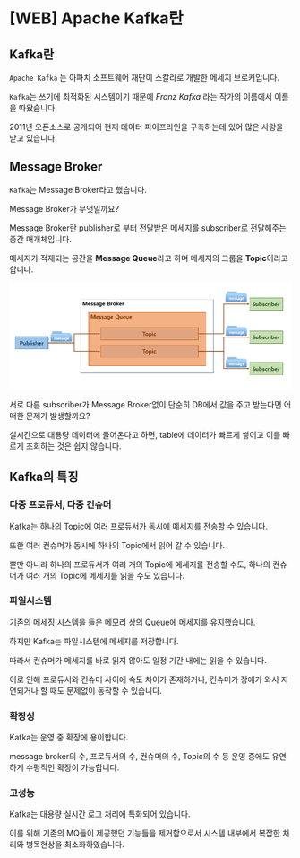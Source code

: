 # [WEB] Apache Kafka란 

## Kafka란 

`Apache Kafka` 는 아파치 소프트웨어 재단이 스칼라로 개발한 메세지 브로커입니다.

`Kafka`는 쓰기에 최적화된 시스템이기 때문에 *Franz Kafka* 라는 작가의 이름에서 이름을 따왔습니다.

2011년 오픈소스로 공개되어 현재 데이터 파이프라인을 구축하는데 있어 많은 사랑을 받고 있습니다.



## Message Broker

`Kafka`는 Message Broker라고 했습니다.

Message Broker가 무엇일까요?

Message Broker란 publisher로 부터 전달받은 메세지를 subscriber로 전달해주는 중간 매개체입니다.

메세지가 적재되는 공간을 **Message Queue**라고 하며 메세지의 그룹을 **Topic**이라고 합니다.



![img](../images/WEB/11_message_broker.png)

서로 다른 subscriber가 Message Broker없이 단순히 DB에서 값을 주고 받는다면 어떠한 문제가 발생할까요?

실시간으로 대용량 데이터에 들어온다고 하면, table에 데이터가 빠르게 쌓이고 이를 빠르게 조회하는 것은 쉽지 않습니다.



## Kafka의 특징

### 다중 프로듀서, 다중 컨슈머

Kafka는 하나의 Topic에 여러 프로듀서가 동시에 메세지를 전송할 수 있습니다. 

또한 여러 컨슈머가 동시에 하나의 Topic에서 읽어 갈 수 있습니다.

뿐만 아니라 하나의 프로듀서가 여러 개의 Topic에 메세지를 전송할 수도, 하나의 컨슈머가 여러 개의  Topic에 메세지를 읽을 수도 있습니다.



### 파일시스템

기존의 메세징 시스템을 들은 메모리 상의 Queue에 메세지를 유지했습니다.

하지만 Kafka는 파일시스템에 메세지를 저장합니다.

따라서 컨슈머가 메세지를 바로 읽지 않아도 일정 기간 내에는 읽을 수 있습니다.

이로 인해 프로듀서와 컨슈머 사이에 속도 차이가 존재하거나, 컨슈머가 장애가 와서 지연되거나 할 때도 문제없이 동작할 수 있습니다.



### 확장성

Kafka는 운영 중 확장에 용이합니다.

message broker의 수, 프로듀서의 수, 컨슈머의 수, Topic의 수 등 운영 중에도 유연하게 수평적인 확장이 가능합니다.



### 고성능

Kafka는 대용량 실시간 로그 처리에 특화되어 있습니다.

이를 위해 기존의 MQ들이 제공했던 기능들을 제거함으로서 시스템 내부에서 복잡한 처리와 병목현상을 최소화하였습니다.

